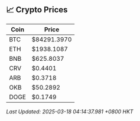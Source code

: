 ## 📈 Crypto Prices

| Coin | Price |
| ---- | ----- |
| BTC | $84291.3970 |
| ETH | $1938.1087 |
| BNB | $625.8037 |
| CRV | $0.4401 |
| ARB | $0.3718 |
| OKB | $50.2892 |
| DOGE | $0.1749 |

_Last Updated: 2025-03-18 04:14:37.981 +0800 HKT_